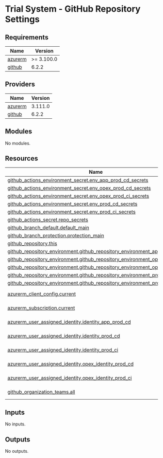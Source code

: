 # Trial System - GitHub Repository Settings

<!-- markdownlint-disable -->
<!-- BEGINNING OF PRE-COMMIT-TERRAFORM DOCS HOOK -->
## Requirements

| Name | Version |
|------|---------|
| <a name="requirement_azurerm"></a> [azurerm](#requirement\_azurerm) | >= 3.100.0 |
| <a name="requirement_github"></a> [github](#requirement\_github) | 6.2.2 |

## Providers

| Name | Version |
|------|---------|
| <a name="provider_azurerm"></a> [azurerm](#provider\_azurerm) | 3.111.0 |
| <a name="provider_github"></a> [github](#provider\_github) | 6.2.2 |

## Modules

No modules.

## Resources

| Name | Type |
|------|------|
| [github_actions_environment_secret.env_app_prod_cd_secrets](https://registry.terraform.io/providers/integrations/github/6.2.2/docs/resources/actions_environment_secret) | resource |
| [github_actions_environment_secret.env_opex_prod_cd_secrets](https://registry.terraform.io/providers/integrations/github/6.2.2/docs/resources/actions_environment_secret) | resource |
| [github_actions_environment_secret.env_opex_prod_ci_secrets](https://registry.terraform.io/providers/integrations/github/6.2.2/docs/resources/actions_environment_secret) | resource |
| [github_actions_environment_secret.env_prod_cd_secrets](https://registry.terraform.io/providers/integrations/github/6.2.2/docs/resources/actions_environment_secret) | resource |
| [github_actions_environment_secret.env_prod_ci_secrets](https://registry.terraform.io/providers/integrations/github/6.2.2/docs/resources/actions_environment_secret) | resource |
| [github_actions_secret.repo_secrets](https://registry.terraform.io/providers/integrations/github/6.2.2/docs/resources/actions_secret) | resource |
| [github_branch_default.default_main](https://registry.terraform.io/providers/integrations/github/6.2.2/docs/resources/branch_default) | resource |
| [github_branch_protection.protection_main](https://registry.terraform.io/providers/integrations/github/6.2.2/docs/resources/branch_protection) | resource |
| [github_repository.this](https://registry.terraform.io/providers/integrations/github/6.2.2/docs/resources/repository) | resource |
| [github_repository_environment.github_repository_environment_app_prod_cd](https://registry.terraform.io/providers/integrations/github/6.2.2/docs/resources/repository_environment) | resource |
| [github_repository_environment.github_repository_environment_opex_prod_cd](https://registry.terraform.io/providers/integrations/github/6.2.2/docs/resources/repository_environment) | resource |
| [github_repository_environment.github_repository_environment_opex_prod_ci](https://registry.terraform.io/providers/integrations/github/6.2.2/docs/resources/repository_environment) | resource |
| [github_repository_environment.github_repository_environment_prod_cd](https://registry.terraform.io/providers/integrations/github/6.2.2/docs/resources/repository_environment) | resource |
| [github_repository_environment.github_repository_environment_prod_ci](https://registry.terraform.io/providers/integrations/github/6.2.2/docs/resources/repository_environment) | resource |
| [azurerm_client_config.current](https://registry.terraform.io/providers/hashicorp/azurerm/latest/docs/data-sources/client_config) | data source |
| [azurerm_subscription.current](https://registry.terraform.io/providers/hashicorp/azurerm/latest/docs/data-sources/subscription) | data source |
| [azurerm_user_assigned_identity.identity_app_prod_cd](https://registry.terraform.io/providers/hashicorp/azurerm/latest/docs/data-sources/user_assigned_identity) | data source |
| [azurerm_user_assigned_identity.identity_prod_cd](https://registry.terraform.io/providers/hashicorp/azurerm/latest/docs/data-sources/user_assigned_identity) | data source |
| [azurerm_user_assigned_identity.identity_prod_ci](https://registry.terraform.io/providers/hashicorp/azurerm/latest/docs/data-sources/user_assigned_identity) | data source |
| [azurerm_user_assigned_identity.opex_identity_prod_cd](https://registry.terraform.io/providers/hashicorp/azurerm/latest/docs/data-sources/user_assigned_identity) | data source |
| [azurerm_user_assigned_identity.opex_identity_prod_ci](https://registry.terraform.io/providers/hashicorp/azurerm/latest/docs/data-sources/user_assigned_identity) | data source |
| [github_organization_teams.all](https://registry.terraform.io/providers/integrations/github/6.2.2/docs/data-sources/organization_teams) | data source |

## Inputs

No inputs.

## Outputs

No outputs.
<!-- END OF PRE-COMMIT-TERRAFORM DOCS HOOK -->
